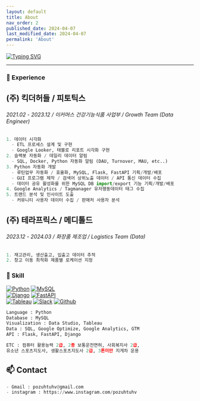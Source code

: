 ```yaml
---
layout: default
title: About
nav_order: 2
published_date: 2024-04-07
last_modified_date: 2024-04-07
permalink: 'About'
---
```


[![Typing SVG](https://readme-typing-svg.herokuapp.com?font=Inconsolata&duration=2500&pause=500&random=false&width=435&lines=Hello+world!+I'm+Hyeonseok-Cho;Welcome+to+My+Channel)](https://git.io/typing-svg)

* * *

### **🔭**  Experience
## (주) 킥더허들 / 피토틱스
###### 2021.02 - 2023.12 / 이커머스 건강기능식품 사업부 / Growth Team (Data Engineer)
```python
1. 데이터 시각화
  - ETL 프로세스 설계 및 구현
  - Google Looker, 태블로 리포트 시각화 구현
2. 슬랙봇 자동화 / 데일리 데이터 알림
  - SQL, Docker, Python 자동화 알림 (DAU, Turnover, MAU, etc..)
3. Python 자동화 개발
  - 루틴업무 자동화 / 효율화, MySQL, Flask, FastAPI 기획/개발/배포
  - GUI 프로그램 제작 / 검색어 상위노출 데이터 / API 통신 데이터 수집
  - 데이터 공유 활성화를 위한 MySQL DB import/export 기능 기획/개발/배포
4. Google Analytics / Tagmanager 유저행동데이터 태그 수집
5. 트랜드 분석 및 인사이트 도출
  - 커뮤니티 사용자 데이터 수집 / 판매처 사용자 분석
```
## (주) 테라프릭스 / 메디톨드
###### 2023.12 - 2024.03 / 화장품 제조업 / Logistics Team (Data)
```python
1. 재고관리, 생산출고, 입출고 데이터 추적
2. 창고 이동 최적화 제품별 로케이션 지정
```

### **🌱** Skill
[![Python](https://img.shields.io/badge/Python-3776AB?style=flat-square&logo=Python&logoColor=white)](https://www.python.org/)
[![MySQL](https://img.shields.io/badge/MySQL-3776AB?style=flat-square&logo=MySQL&logoColor=white)](https://www.mysql.com/)<br>
[![Django](https://img.shields.io/badge/Django-darkgreen?style=flat-square&logo=django&logoColor=white)](https://www.djangoproject.com/)
[![FastAPI](https://img.shields.io/badge/FastAPI-3776AB?style=flat-square&logo=FastAPI&logoColor=white)](https://fastapi.tiangolo.com/)<br>
[![Tableau](https://img.shields.io/badge/Tableau-800080?style=flat-square&logo=Tableau&logoColor=white)](https://www.tableau.com/)
[![Slack](https://img.shields.io/badge/Slack-800080?style=flat-square&logo=Slack&logoColor=white)](https://slack.com/)
[![Github](https://img.shields.io/badge/Github-black?style=flat-square&logo=Github&logoColor=white)](https://github.com/)

  
```python
Language : Python
Database : MySQL
Visualization : Data Studio, Tableau
Data : SQL, Google Optimize, Google Analytics, GTM
API : Flask, FastAPI, Django

ETC : 컴퓨터 활용능력 2급, 2종 보통운전면허, 사회복지사 2급,
유소년 스포츠지도사, 생활스포츠지도사 2급, 3톤미만 지게차 운용
```

## **📫** Contact
```python
- Gmail : pozuhtuhv@gmail.com
- instagram : https://www.instagram.com/pozuhtuhv
```

